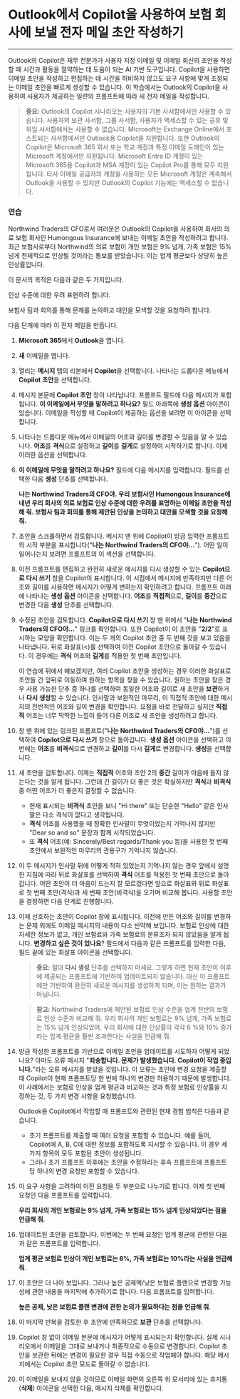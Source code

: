 # Outlook에서 Copilot을 사용하여 보험 회사에 보낼 전자 메일 초안 작성하기
---
Outlook의 Copilot은 재무 전문가가 사용자 지정 이메일 및 이메일 회신의 초안을 작성할 때 시간과 활동을 절약하는 데 도움이 되는 AI 기반 도구입니다. Copilot을 사용하면 이메일 초안을 작성하고 편집하는 데 시간을 허비하지 않고도 요구 사항에 맞게 조정되는 이메일 초안을 빠르게 생성할 수 있습니다. 이 학습에서는 Outlook의 Copilot을 사용하여 사용자가 제공하는 일련의 프롬프트에 따라 새 전자 메일을 작성합니다.

> **중요:** Outlook의 Copilot 시나리오는 사용자의 기본 사서함에서만 사용할 수 있습니다. 사용자의 보관 사서함, 그룹 사서함, 사용자가 액세스할 수 있는 공유 및 위임 사서함에서는 사용할 수 없습니다. Microsoft는 Exchange Online에서 호스트되는 사서함에서만 Outlook용 Copilot을 지원합니다. 또한 Outlook의 Copilot은 Microsoft 365 회사 또는 학교 계정과 특정 이메일 도메인이 있는 Microsoft 계정에서만 지원됩니다. Microsoft Entra ID 계정이 있는 Microsoft 365용 Copilot과 MSA 계정이 있는 Copilot Pro를 통해 모두 지원됩니다. 타사 이메일 공급자의 계정을 사용하는 모든 Microsoft 계정은 계속해서 Outlook을 사용할 수 있지만 Outlook의 Copilot 기능에는 액세스할 수 없습니다.

### 연습

Northwind Traders의 CFO로서 여러분은 Outlook의 Copilot을 사용하여 회사의 의료 보험 회사인 Humongous Insurance에 보내는 이메일 초안을 작성하려고 합니다. 최근 보험사로부터 Northwind의 의료 보험이 개인 보험은 9% 넘게, 가족 보험은 15% 넘게 전체적으로 인상될 것이라는 통보를 받았습니다. 이는 업계 평균보다 상당히 높은 인상률입니다.

이 문서의 목적은 다음과 같은 두 가지입니다.

인상 수준에 대한 우려 표현하려 합니다.

보험사 팀과 회의를 통해 문제를 논의하고 대안을 모색할 것을 요청하려 합니다.

다음 단계에 따라 이 전자 메일을 만듭니다.

1.  **Microsoft 365**에서 **Outlook**을 엽니다.
2.  **새** 이메일을 엽니다.
3.  열리는 **메시지** 탭의 리본에서 **Copilot**을 선택합니다. 나타나는 드롭다운 메뉴에서 **Copilot 초안**을 선택합니다.
4.  메시지 본문에 **Copilot 초안** 창이 나타납니다. 프롬프트 필드에 다음 메시지가 포함됩니다. **이 이메일에서 무엇을 말하려고 하나요?** 필드 아래쪽에 **생성 옵션** 아이콘이 있습니다. 이메일을 작성할 때 Copilot이 제공하는 옵션을 보려면 이 아이콘을 선택합니다.
5.  나타나는 드롭다운 메뉴에서 이메일의 어조와 길이를 변경할 수 있음을 알 수 있습니다. **어조**를 **격식**으로 설정하고 **길이**를 **길게**로 설정하여 시작하기로 합니다. 이제 이러한 옵션을 선택합니다.
6.  **이 이메일에 무엇을 말하려고 하나요?** 필드에 다음 메시지를 입력합니다. 필드를 선택한 다음 **생성** 단추를 선택합니다.
    
    **나는 Northwind Traders의 CFO야. 우리 보험사인 Humongous Insurance에 내년 우리 회사의 의료 보험료 인상 수준에 대한 우려를 표명하는 이메일 초안을 작성해 줘. 보험사 팀과 회의를 통해 제안된 인상을 논의하고 대안을 모색할 것을 요청해 줘.** 
7.  초안을 스크롤하면서 검토합니다. 메시지 맨 위에 Copilot이 방금 입력한 프롬프트의 시작 부분을 표시합니다("**나는 Northwind Traders의 CFO야...**"). 어떤 일이 일어나는지 보려면 프롬프트의 이 섹션을 선택합니다.
8.  이전 프롬프트를 편집하고 완전히 새로운 메시지를 다시 생성할 수 있는 **Copilot으로 다시 쓰기** 창을 Copilot이 표시합니다. 이 시점에서 메시지에 만족하지만 다른 어조와 길이를 사용하면 메시지가 어떻게 변하는지 확인하려고 합니다. 프롬프트 아래에 나타나는 **생성 옵션** 아이콘을 선택합니다. **어조**를 **직접적**으로, **길이**를 **중간**으로 변경한 다음 **생성** 단추를 선택합니다.
9.  수정된 초안을 검토합니다. **Copilot으로 다시 쓰기** 창 맨 위에서 "**나는 Northwind Traders의 CFO야...**" 링크를 확인합니다. 또한 Copilot이 이 초안을 "**2/2**"로 표시하는 모양을 확인합니다. 이는 두 개의 Copilot 초안 중 두 번째 것을 보고 있음을 나타냅니다. 뒤로 화살표(&lt;)를 선택하여 이전 Copilot 초안으로 돌아갈 수 있습니다. 이 경우에는 **격식** 어조와 **길게**를 적용한 첫 번째 초안입니다.
    
    이 연습에 뒤에서 해보겠지만, 여러 Copilot 초안을 생성하는 경우 이러한 화살표로 초안들 간 앞뒤로 이동하여 원하는 항목을 찾을 수 있습니다. 원하는 초안을 찾은 경우 사용 가능한 단추 중 하나를 선택하여 동일한 어조와 길이로 새 초안을 **보관**하거나 **다시 생성**할 수 있습니다. 인사말과 보완적인 마무리, 이 직접적 초안에 대한 메시지의 전반적인 어조와 길이 변경을 확인합니다. 요점을 바로 전달하고 싶지만 **직접적** 어조는 너무 딱딱한 느낌이 들어 다른 어조로 새 초안을 생성하려고 합니다.
10. 창 맨 위에 있는 링크된 프롬프트("**나는 Northwind Traders의 CFO야...**")를 선택하여 **Copilot으로 다시 쓰기** 창으로 돌아갑니다. **생성 옵션** 아이콘을 선택하고 이번에는 **어조**를 **비격식**으로 변경하고 **길이**를 다시 **길게**로 변경합니다. **생성**을 선택합니다.
11. 새 초안을 검토합니다. 이제는 **직접적** 어조와 초안 2의 **중간** 길이가 마음에 들지 않는다는 것을 알게 됩니다. 그런데 긴 길이가 더 좋은 것은 확실하지만 **격식**과 **비격식** 중 어떤 어조가 더 좋은지 결정할 수 없습니다.
     -  현재 표시되는 **비격식** 초안을 보니 "Hi there" 또는 단순한 "Hello" 같은 인사말은 다소 격식이 없다고 생각됩니다.
     -  **격식** 어조를 사용했을 때 정확한 인사말이 무엇이었는지 기억나지 않지만 "Dear so and so" 문장과 함께 시작되었습니다.
     -  또 **격식** 어조(예: Sincerely/Best regards/Thank you 등)을 사용한 첫 번째 초안에서 보완적인 마무리의 관용구가 기억나지 않습니다.
12. 이 두 메시지가 인사말 뒤에 어떻게 적혀 있었는지 기억나지 않는 경우 앞에서 설명한 지침에 따라 뒤로 화살표를 선택하여 **격식** 어조를 적용한 첫 번째 초안으로 돌아갑니다. 어떤 초안이 더 마음이 드는지 잘 모르겠다면 앞으로 화살표와 뒤로 화살표로 첫 번째 초안(격식)과 세 번째 초안(비격식)을 오가며 비교해 봅니다. 사용할 초안을 결정하면 다음 단계로 진행합니다.
13. 이제 선호하는 초안이 Copilot 창에 표시됩니다. 이전에 만든 어조와 길이를 변경하는 문제 외에도 이메일 메시지의 내용이 다소 빈약해 보입니다. 보험료 인상에 대한 자세한 정보가 없고, 개인 보험료와 가족 보험료의 분류조차 되지 않았음을 알게 됩니다. **변경하고 싶은 것이 있나요**? 필드에서 다음과 같은 프롬프트를 입력한 다음, 필드 끝에 있는 화살표 아이콘을 선택합니다.
    
    > **중요:** 절대 **다시 생성** 단추를 선택하지 마세요. 그렇게 하면 현재 초안이 이후에 제공되는 프롬프트에 기반하여 업데이트되지 않습니다. 대신 이 프롬프트에만 기반하여 완전히 새로운 메시지를 생성하게 되며, 이는 원하는 결과가 아닙니다.
    
    > **참고:** Northwind Traders에 제안된 보험료 인상 수준을 업계 전반의 보험료 인상 수준과 비교해 줘. 우리 회사의 개인 보험료는 9% 넘게, 가족 보험료는 15% 넘게 인상되었어. 우리 회사에 대한 인상률이 각각 6 %와 10% 증가라는 업계 평균을 훨씬 초과한다는 사실을 언급해 줘.
14. 방금 작성한 프롬프트를 기반으로 이메일 초안을 업데이트를 시도하자 어떻게 되었나요? 아마도 오류 메시지 "**죄송합니다. 문제가 발생했습니다. Copilot이 작업 중입니다.**"라는 오류 메시지를 받았을 것입니다. 이 오류는 초안에 변경 요청을 제출할 때 Copilot이 현재 프롬프트당 한 번에 하나의 변경만 허용하기 때문에 발생합니다. 이 사례에서는 보험료 인상을 업계 평균과 비교하는 것과 특정 보험료 인상률을 지정하는 것, 두 가지 변경 사항을 요청했습니다.
    
    Outlook용 Copilot에서 작업할 때 프롬프트와 관련된 현재 경험 법칙은 다음과 같습니다.
    
    
     -  초기 프롬프트를 제출할 때 여러 요청을 포함할 수 있습니다. 예를 들어, Copilot에 A, B, C에 대한 정보를 포함하도록 지시할 수 있습니다. 이 경우 세 가지 항목이 모두 포함된 초안이 생성됩니다.
     -  그러나 초기 프롬프트 이후에는 초안을 수정하라는 후속 프롬프트에 프롬프트당 하나의 변경 요청만 포함할 수 있습니다.
     
15. 이 요구 사항을 고려하여 이전 요청을 두 부분으로 나누기로 합니다. 이제 첫 번째 요청인 다음 프롬프트를 입력합니다.
    
    **우리 회사의 개인 보험료는 9% 넘게, 가족 보험료는 15% 넘게 인상되었다는 점을 언급해 줘**.
16. 업데이트된 초안을 검토합니다. 이번에는 두 번째 요청인 업계 평균에 관련된 다음과 같은 프롬프트를 입력합니다.
    
    **업계 평균 보험료 인상이 개인 보험료는 6%, 가족 보험료는 10%라는 사실을 언급해 줘**.
17. 이 초안은 더 나아 보입니다. 그러나 높은 공제액/낮은 보험료 플랜으로 변경할 가능성에 관한 내용을 마지막에 추가하기로 합니다. 다음 프롬프트를 입력합니다.
    
    **높은 공제, 낮은 보험료 플랜 변경에 관한 논의가 필요하다는 점을 언급해 줘**.
18. 이 마지막 반복을 검토한 후 초안에 만족하므로 **보관** 단추를 선택합니다.
19. Copilot 창 없이 이메일 본문에 메시지가 어떻게 표시되는지 확인합니다. 실제 시나리오에서 이메일을 그대로 보내거나 최종적으로 수동으로 변경합니다. Copilot 초안을 보관한 뒤에는 변경이 필요한 경우 직접 수동으로 작업해야 합니다. 해당 메시지에서는 Copilot 초안 모드로 돌아갈 수 없습니다.
20. 이 이메일을 보내지 않을 것이므로 이메일 화면의 오른쪽 위 모서리에 있는 휴지통(**삭제**) 아이콘을 선택한 다음, 메시지 삭제를 확인합니다.
